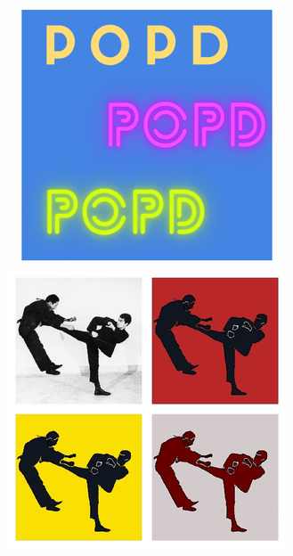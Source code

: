 <p align="center">
  <img width="450" height="450" src="https://github.com/vijishmadhavan/PoPd/blob/master/Images/Colorful%20Pop%20Art%20Teen%20Magazine%20Cover.png
">
</p>


<p align="center"><img src="https://github.com/vijishmadhavan/PoPd/blob/master/Images/bbbbb.jpg?raw=true"/></p>

